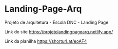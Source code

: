 # Landing-Page-Arq
Projeto de arquitetura - Escola DNC - Landing Page

Link do site
https://projetolandingpagearq.netlify.app/

Link da planilha
https://shorturl.at/eoAF4
